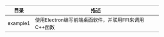 | 目录     | 描述                                                 |
| -------- | ---------------------------------------------------- |
| example1 | 使用Electron编写前端桌面软件，并联用FFI来调用C++函数 |

